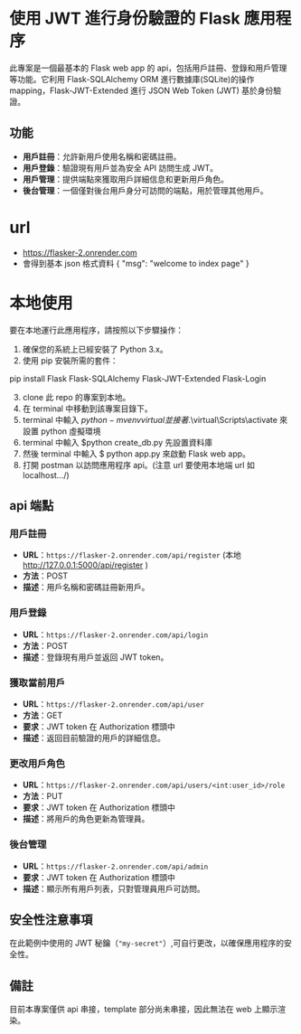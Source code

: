 # 使用 JWT 進行身份驗證的 Flask 應用程序

此專案是一個最基本的 Flask web app 的 api，包括用戶註冊、登錄和用戶管理等功能。它利用 Flask-SQLAlchemy ORM 進行數據庫(SQLite)的操作 mapping，Flask-JWT-Extended 進行 JSON Web Token (JWT) 基於身份驗證。

## 功能

- **用戶註冊**：允許新用戶使用名稱和密碼註冊。
- **用戶登錄**：驗證現有用戶並為安全 API 訪問生成 JWT。
- **用戶管理**：提供端點來獲取用戶詳細信息和更新用戶角色。
- **後台管理**：一個僅對後台用戶身分可訪問的端點，用於管理其他用戶。

# url

- https://flasker-2.onrender.com
- 會得到基本 json 格式資料
  {
  "msg": "welcome to index page"
  }

# 本地使用

要在本地運行此應用程序，請按照以下步驟操作：

1. 確保您的系統上已經安裝了 Python 3.x。
2. 使用 pip 安裝所需的套件：

pip install Flask Flask-SQLAlchemy Flask-JWT-Extended Flask-Login

3. clone 此 repo 的專案到本地。
4. 在 terminal 中移動到該專案目錄下。
5. terminal 中輸入 $python -m venv virtual 並接著$.\virtual\Scripts\activate 來設置 python 虛擬環境
6. terminal 中輸入 $python create_db.py 先設置資料庫
7. 然後 terminal 中輸入 $ python app.py 來啟動 Flask web app。
8. 打開 postman 以訪問應用程序 api。(注意 url 要使用本地端 url 如 localhost.../)

## api 端點

### 用戶註冊

- **URL**：`https://flasker-2.onrender.com/api/register` (本地 http://127.0.0.1:5000/api/register )
- **方法**：POST
- **描述**：用戶名稱和密碼註冊新用戶。

### 用戶登錄

- **URL**：`https://flasker-2.onrender.com/api/login`
- **方法**：POST
- **描述**：登錄現有用戶並返回 JWT token。

### 獲取當前用戶

- **URL**：`https://flasker-2.onrender.com/api/user`
- **方法**：GET
- **要求**：JWT token 在 Authorization 標頭中
- **描述**：返回目前驗證的用戶的詳細信息。

### 更改用戶角色

- **URL**：`https://flasker-2.onrender.com/api/users/<int:user_id>/role`
- **方法**：PUT
- **要求**：JWT token 在 Authorization 標頭中
- **描述**：將用戶的角色更新為管理員。

### 後台管理

- **URL**：`https://flasker-2.onrender.com/api/admin`
- **要求**：JWT token 在 Authorization 標頭中
- **描述**：顯示所有用戶列表，只對管理員用戶可訪問。

## 安全性注意事項

在此範例中使用的 JWT 秘鑰（`"my-secret"`）,可自行更改，以確保應用程序的安全性。

## 備註
目前本專案僅供 api 串接，template 部分尚未串接，因此無法在 web 上顯示渲染。
